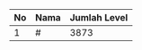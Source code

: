 | No | Nama            | Jumlah Level |
|----|-----------------|--------------|
| 1  | #    |    3873        |
